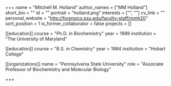 +++
name = "Mitchell M. Holland"
author_names = ["MM Holland"]
short_bio = ""
id = ""
portrait = "holland.png"
interests = ["", ""]
cv_link = ""
personal_website = "http://forensics.psu.edu/faculty-staff/mmh20"
sort_position = 1
is_former_collaborator = false
projects = []

[[education]]
  course = "Ph.D. in Biochemistry"
  year = 1989
  institution = "The University of Maryland"

[[education]]
  course = "B.S. in Chemistry"
  year = 1984
  institution = "Hobart College"

[[organizations]]
  name = "Pennsylvania State University"
  role = "Associate Professor of Biochemistry and Molecular Biology"

+++

